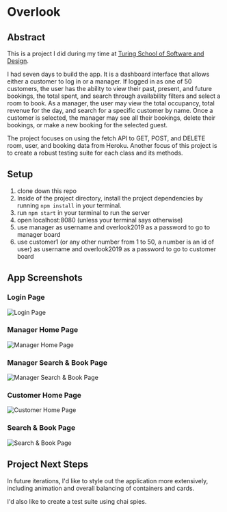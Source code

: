 # Overlook

## Abstract
This is a project I did during my time at [Turing School of Software and Design](https://turing.io/).

I had seven days to build the app. It is a dashboard interface that allows either a customer to log in or a manager. If logged in as one of 50 customers, the user has the ability to view their past, present, and future bookings, the total spent, and search through availability filters and select a room to book. As a manager, the user may view the total occupancy, total revenue for the day, and search for a specific customer by name. Once a customer is selected, the manager may see all their bookings, delete their bookings, or make a new booking for the selected guest.

The project focuses on using the fetch API to GET, POST, and DELETE room, user, and booking data from Heroku. Another focus of this project is to create a robust testing suite for each class and its methods.

## Setup
1. clone down this repo
2. Inside of the project directory, install the project dependencies by running ```npm install``` in your terminal.
3. run ```npm start``` in your terminal to run the server
4. open localhost:8080 (unless your terminal says otherwise)
5. use manager as username and overlook2019 as a password to go to manager board
6. use customer1 (or any other number from 1 to 50, a number is an id of user) as username and overlook2019 as a password to go to customer board

## App Screenshots
### Login Page
![Login Page](https://i.postimg.cc/zXhqb96D/Screen-Shot-2020-04-22-at-8-26-48-AM.png)
### Manager Home Page
![Manager Home Page](https://i.postimg.cc/gjQRMfHk/Screen-Shot-2020-04-22-at-8-27-10-AM.png)
### Manager Search & Book Page
![Manager Search & Book Page](https://i.postimg.cc/sxv74VSN/Screen-Shot-2020-04-22-at-8-27-27-AM.pngot)
### Customer Home Page
![Customer Home Page](https://i.postimg.cc/d0j2qNw4/Screen-Shot-2020-04-22-at-8-27-45-AM.png)
### Search & Book Page
![Search & Book Page](https://i.postimg.cc/X7tcxysc/Screen-Shot-2020-04-22-at-8-29-54-AM.png)

## Project Next Steps
In future iterations, I'd like to style out the application more extensively, including animation and overall balancing of containers and cards.

I'd also like to create a test suite using chai spies.
